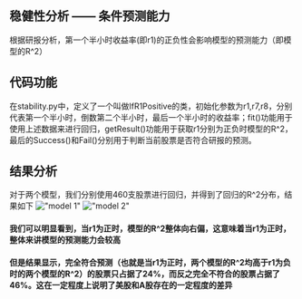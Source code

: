 ## 稳健性分析 —— 条件预测能力
  根据研报分析，第一个半小时收益率(即r1)的正负性会影响模型的预测能力（即模型的R^2）
## 代码功能
  在stability.py中，定义了一个叫做IfR1Positive的类，初始化参数为r1,r7,r8，分别代表第一个半小时，倒数第二个半小时，最后一个半小时的收益率；fit()功能用于使用上述数据来进行回归，getResult()功能用于获取r1分别为正负时模型的R^2，最后的Success()和Fail()分别用于判断当前股票是否符合研报的预测。
  




## 结果分析
对于两个模型，我们分别使用460支股票进行回归，并得到了回归的R^2分布，结果如下
!["model 1"](https://github.com/shirz22/FBDQAMidTermWork/blob/main/StabilityVerification/model1.png)
!["model 2"](https://github.com/shirz22/FBDQAMidTermWork/blob/main/StabilityVerification/model2.png)
#### 我们可以明显看到，当r1为正时，模型的R^2整体向右偏，这意味着当r1为正时，整体来讲模型的预测能力会较高
#### 但是结果显示，完全符合预测（也就是当r1为正时，两个模型的R^2均高于r1为负时的两个模型的R^2）的股票只占据了24%，而反之完全不符合的股票占据了46%。这在一定程度上说明了美股和A股存在的一定程度的差异
